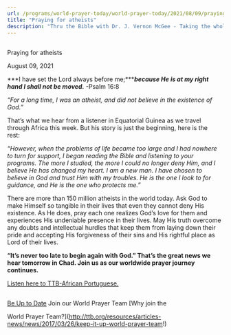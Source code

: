 ```yaml
---
url: /programs/world-prayer-today/world-prayer-today/2021/08/09/praying-for-atheists
title: "Praying for atheists"
description: "Thru the Bible with Dr. J. Vernon McGee - Taking the whole Word to the whole world"
---
```







## 
 Praying for atheists


August 09, 2021




***I have set the Lord always before me;******because He is at my right hand I shall not be moved.*** -Psalm 16:8  

 *“For a long time, I was an atheist, and did not believe in the existence of God.”* 

 That’s what we hear from a listener in Equatorial Guinea as we travel through Africa this week. But his story is just the beginning, here is the rest:  

 *“However, when the problems of life became too large and I had nowhere to turn for support, I began reading the Bible and listening to your programs. The more I studied, the more I could no longer deny Him, and I believe He has changed my heart. I am a new man. I have chosen to believe in God and trust Him with my troubles. He is the one I look to for guidance, and He is the one who protects me.”* 

 There are more than 150 million atheists in the world today. Ask God to make Himself so tangible in their lives that even they cannot deny His existence. As He does, pray each one realizes God’s love for them and experiences His undeniable presence in their lives. May His truth overcome any doubts and intellectual hurdles that keep them from laying down their pride and accepting His forgiveness of their sins and His rightful place as Lord of their lives. 

**“It’s never too late to begin again with God.” That’s the great news we hear tomorrow in Chad. Join us as our worldwide prayer journey continues.**   


[Listen here to TTB-African Portuguese.](https://ttb.twr.org/home/day,1241/language,POR-AFR)







## 




[Be Up to Date](http://feeds.feedburner.com/WorldPrayerToday "World Prayer Today RSS Feed")
Join our World Prayer Team
[Why join the  

World Prayer Team?](http://ttb.org/resources/articles-news/news/2017/03/26/keep-it-up-world-prayer-team!)




